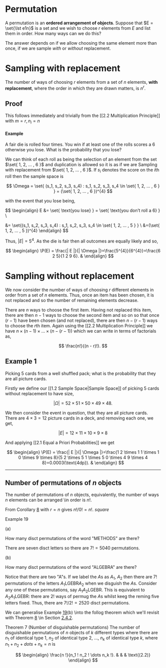 # Permutation

A permutation is an **ordered arrangement of objects**. Suppose that $E = \set{\lst e1n}$ is a set and we wish to choose $r$ elements from $E$ and list them in order. How many ways can we do this?

The answer depends on if we allow choosing the same element more than once, if we are sample *with* or *without* replacement.

# Sampling with replacement

The number of ways of choosing $r$ elements from a set of $n$ elements, **with replacement**, where the order in which they are drawn matters, is $n^{r}$.

## Proof

This follows immediately and trivially from the [[2.2 Multiplication Principle]] with $m = r, n_i = n$

#### Example

A fair die is rolled four times. You win if at least one of the rolls scores a $6$ otherwise you lose. What is the probability that you lose?

We can think of each roll as being the selection of an element from the set $\set{ 1, 2, … ⁡, 6 }$ and duplication is allowed so it is as if we are Sampling with replacement from $\set{ 1, 2, … ⁡, 6 }$. If $s_i$ denotes the score on the $i$th roll then the sample space is

$$
\Omega = \set{ (s_1, s_2, s_3, s_4) : s_1, s_2, s_3, s_4 \in \set{ 1, 2, … ⁡, 6 } } = (\set{ 1, 2, … ⁡, 6 })^{4} 
$$

with the event that you lose being,

$$
\begin{align}
E
&= \set{ \text{you lose} }
= \set{ \text{you don’t roll a 6} } \\

&= \set{(s_1, s_2, s_3, s_4) : s_1, s_2, s_3, s_4 \in \set{ 1, 2, … ⁡, 5 } } \\
&=(\set{ 1, 2, … ⁡, 5 })^{4}
\end{align}
$$

Thus, $|E|=5^{4}$. As the die is fair then all outcomes are
equally likely and so,

$$
\begin{align}
\P(E) = \frac{| E |}{| \Omega |}=\frac{5^{4}}{6^{4}}=\frac{6 2 5}{1 2 9 6}. & 
\end{align}
$$

# Sampling without replacement

We now consider the number of ways of choosing $r$ different elements in
order from a set of $n$ elements. Thus, once an item has been chosen, it
is not replaced and so the number of remaining elements decrease.

There are $n$ ways to choose the first item. Having not replaced this item,
there are then $n - 1$ ways to choose the second item and so on so that once $(r - 1)$ have been chosen (and not replaced), there
are then $n - (r - 1)$ ways to choose the $r$th item. Again using the [[2.2 Multiplication Principle]] we have $n\times(n - 1)\times\dots \times(n - (r - 1))$ which we can write in terms of factorials as,

$$
\frac{n!}{(n - r)!}.
$$

## Example 1

Picking 5 cards from a well shuffled pack; what is the probability that they are all picture cards.

Firstly we define our [[1.2 Sample Space|Sample Space]] of picking 5 cards without replacement to have size,

$$
|\Omega| = 52 \times 51 \times 50 \times 49 \times 48.
$$

We then consider the event in question, that they are all picture cards. There are $4 \times 3 = 12$ picture cards in a deck, and removing each one, we get,

$$
|E| = 12 \times 11 \times 10 \times 9 \times 8
$$

And applying [[2.1 Equal a Priori Probabilities]] we get

$$
\begin{align}
\P(E) = \frac{| E |}{| \Omega |}=\frac{1 2 \times 1 1 \times 1 0 \times 9 \times 8}{5 2 \times 5 1 \times 5 0 \times 4 9 \times 4 8}=0.0003(\text{4dp}). & 
\end{align}
$$

---

## Number of permutations of $n$ objects

The number of permutations of $n$ objects, equivalently, the number of ways $n$ elements can be arranged \in order is $n!$.



From Corollary [8](#x14-230028) with $r=n$ gives $n!/0! = n!$.
$square$

Example 19

(a)

How many disct permutations of the word "METHODS" are there?

There are seven disct letters so there are $7!=5040$ permutations.

(b)

How many disct permutations of the word "ALGEBRA" are there?

Notice that there are two "A"s. If we label the $A$s as $A_1$, $A_2$
then there are $7!$ permutations of the letters $A_1$LGEBR$A_2$ when
we disguish the $A$s. Consider any one of these permutations, say
$A_1A_2$LGEBR. This is equivalent to $A_2A_1$LGEBR: there are
$2!$ ways of permug the $A$s whilst keeg the reming five
letters fixed. Thus, there are $7!/2!=2520$ disct permutations.

We can generalise Example [19](#x14-2300919)(b) \into the follog
theorem which we'll revisit with Theorem [8](nose6.htm#x15-260048) \in
Section [2.4.2](nose6.htm#x15-260002).

Theorem 7 (Number of disguishable permutations)
The number of disguishable permutations of $n$ objects of $k$
different types where there are $n_1$ of identical type $1$, $n_2$
of identical type $2$, $…⁡$, $n_k$ of identical type $k$, where
$n_1+n_2+dots +n_k=n$ is

$$
\begin{align}
\frac{n !}{n_1 ! n_2 ! \dots  n_k !}. & & & \text{(2.2)}
\end{align}
$$
